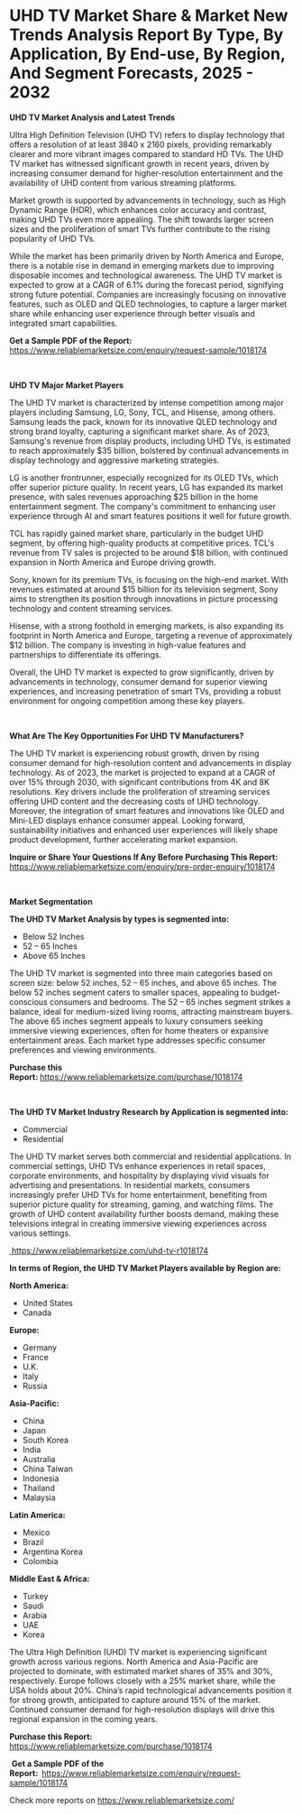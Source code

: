 <p><h1>UHD TV Market Share & Market New Trends Analysis Report By Type, By Application, By End-use, By Region, And Segment Forecasts, 2025 - 2032</h1></p><p><strong>UHD TV Market Analysis and Latest Trends</strong></p>
<p><p>Ultra High Definition Television (UHD TV) refers to display technology that offers a resolution of at least 3840 x 2160 pixels, providing remarkably clearer and more vibrant images compared to standard HD TVs. The UHD TV market has witnessed significant growth in recent years, driven by increasing consumer demand for higher-resolution entertainment and the availability of UHD content from various streaming platforms.</p><p>Market growth is supported by advancements in technology, such as High Dynamic Range (HDR), which enhances color accuracy and contrast, making UHD TVs even more appealing. The shift towards larger screen sizes and the proliferation of smart TVs further contribute to the rising popularity of UHD TVs.</p><p>While the market has been primarily driven by North America and Europe, there is a notable rise in demand in emerging markets due to improving disposable incomes and technological awareness. The UHD TV market is expected to grow at a CAGR of 6.1% during the forecast period, signifying strong future potential. Companies are increasingly focusing on innovative features, such as OLED and QLED technologies, to capture a larger market share while enhancing user experience through better visuals and integrated smart capabilities.</p></p>
<p><strong>Get a Sample PDF of the Report:&nbsp;</strong> <a href="https://www.reliablemarketsize.com/enquiry/request-sample/1018174?utm_campaign=1131&utm_medium=2&utm_source=Github&utm_content=ia&utm_term=12022025&utm_id=uhd-tv">https://www.reliablemarketsize.com/enquiry/request-sample/1018174</a></p>
<p>&nbsp;</p>
<p><strong>UHD TV Major Market Players</strong></p>
<p><p>The UHD TV market is characterized by intense competition among major players including Samsung, LG, Sony, TCL, and Hisense, among others. Samsung leads the pack, known for its innovative QLED technology and strong brand loyalty, capturing a significant market share. As of 2023, Samsung's revenue from display products, including UHD TVs, is estimated to reach approximately $35 billion, bolstered by continual advancements in display technology and aggressive marketing strategies.</p><p>LG is another frontrunner, especially recognized for its OLED TVs, which offer superior picture quality. In recent years, LG has expanded its market presence, with sales revenues approaching $25 billion in the home entertainment segment. The company's commitment to enhancing user experience through AI and smart features positions it well for future growth.</p><p>TCL has rapidly gained market share, particularly in the budget UHD segment, by offering high-quality products at competitive prices. TCL's revenue from TV sales is projected to be around $18 billion, with continued expansion in North America and Europe driving growth.</p><p>Sony, known for its premium TVs, is focusing on the high-end market. With revenues estimated at around $15 billion for its television segment, Sony aims to strengthen its position through innovations in picture processing technology and content streaming services.</p><p>Hisense, with a strong foothold in emerging markets, is also expanding its footprint in North America and Europe, targeting a revenue of approximately $12 billion. The company is investing in high-value features and partnerships to differentiate its offerings.</p><p>Overall, the UHD TV market is expected to grow significantly, driven by advancements in technology, consumer demand for superior viewing experiences, and increasing penetration of smart TVs, providing a robust environment for ongoing competition among these key players.</p></p>
<p>&nbsp;</p>
<p><strong>What Are The Key Opportunities For UHD TV Manufacturers?</strong></p>
<p><p>The UHD TV market is experiencing robust growth, driven by rising consumer demand for high-resolution content and advancements in display technology. As of 2023, the market is projected to expand at a CAGR of over 15% through 2030, with significant contributions from 4K and 8K resolutions. Key drivers include the proliferation of streaming services offering UHD content and the decreasing costs of UHD technology. Moreover, the integration of smart features and innovations like OLED and Mini-LED displays enhance consumer appeal. Looking forward, sustainability initiatives and enhanced user experiences will likely shape product development, further accelerating market expansion.</p></p>
<p><strong>Inquire or Share Your Questions If Any Before Purchasing This Report:</strong> <a href="https://www.reliablemarketsize.com/enquiry/pre-order-enquiry/1018174?utm_campaign=1131&utm_medium=2&utm_source=Github&utm_content=ia&utm_term=12022025&utm_id=uhd-tv">https://www.reliablemarketsize.com/enquiry/pre-order-enquiry/1018174</a></p>
<p>&nbsp;</p>
<p><strong>Market Segmentation</strong></p>
<p><strong>The UHD TV Market Analysis by types is segmented into:</strong></p>
<p><ul><li>Below 52 Inches</li><li>52 – 65 Inches</li><li>Above 65 Inches</li></ul></p>
<p><p>The UHD TV market is segmented into three main categories based on screen size: below 52 inches, 52 – 65 inches, and above 65 inches. The below 52 inches segment caters to smaller spaces, appealing to budget-conscious consumers and bedrooms. The 52 – 65 inches segment strikes a balance, ideal for medium-sized living rooms, attracting mainstream buyers. The above 65 inches segment appeals to luxury consumers seeking immersive viewing experiences, often for home theaters or expansive entertainment areas. Each market type addresses specific consumer preferences and viewing environments.</p></p>
<p><strong>Purchase this Report:&nbsp;</strong><a href="https://www.reliablemarketsize.com/purchase/1018174?utm_campaign=1131&utm_medium=2&utm_source=Github&utm_content=ia&utm_term=12022025&utm_id=uhd-tv">https://www.reliablemarketsize.com/purchase/1018174</a></p>
<p>&nbsp;</p>
<p><strong>The UHD TV Market Industry Research by Application is segmented into:</strong></p>
<p><ul><li>Commercial</li><li>Residential</li></ul></p>
<p><p>The UHD TV market serves both commercial and residential applications. In commercial settings, UHD TVs enhance experiences in retail spaces, corporate environments, and hospitality by displaying vivid visuals for advertising and presentations. In residential markets, consumers increasingly prefer UHD TVs for home entertainment, benefiting from superior picture quality for streaming, gaming, and watching films. The growth of UHD content availability further boosts demand, making these televisions integral in creating immersive viewing experiences across various settings.</p></p>
<p><a href="https://www.reliablemarketsize.com/uhd-tv-r1018174?utm_campaign=1131&utm_medium=2&utm_source=Github&utm_content=ia&utm_term=12022025&utm_id=uhd-tv">&nbsp;https://www.reliablemarketsize.com/uhd-tv-r1018174</a></p>
<p><strong>In terms of Region, the UHD TV Market Players available by Region are:</strong></p>
<p>
    <p> <strong> North America: </strong>
        <ul>
            <li>United States</li>
            <li>Canada</li>
        </ul>
        </p> 
    <p> <strong> Europe: </strong>
        <ul>
            <li>Germany</li>
            <li>France</li>
            <li>U.K.</li>
            <li>Italy</li>
            <li>Russia</li>
        </ul>
        </p> 
    <p> <strong> Asia-Pacific: </strong>
        <ul>
            <li>China</li>
            <li>Japan</li>
            <li>South Korea</li>
            <li>India</li>
            <li>Australia</li>
            <li>China Taiwan</li>
            <li>Indonesia</li>
            <li>Thailand</li>
            <li>Malaysia</li>
        </ul>
        </p> 
    <p> <strong> Latin America: </strong>
        <ul>
            <li>Mexico</li>
            <li>Brazil</li>
            <li>Argentina Korea</li>
            <li>Colombia</li>
        </ul>
        </p> 
    <p> <strong> Middle East & Africa: </strong>
        <ul>
            <li>Turkey</li>
            <li>Saudi</li>
            <li>Arabia</li>
            <li>UAE</li>
            <li>Korea</li>
        </ul>
    </p>
    </p>
<p><p>The Ultra High Definition (UHD) TV market is experiencing significant growth across various regions. North America and Asia-Pacific are projected to dominate, with estimated market shares of 35% and 30%, respectively. Europe follows closely with a 25% market share, while the USA holds about 20%. China’s rapid technological advancements position it for strong growth, anticipated to capture around 15% of the market. Continued consumer demand for high-resolution displays will drive this regional expansion in the coming years.</p></p>
<p><strong>Purchase this Report: </strong><a href="https://www.reliablemarketsize.com/purchase/1018174?utm_campaign=1131&utm_medium=2&utm_source=Github&utm_content=ia&utm_term=12022025&utm_id=uhd-tv">https://www.reliablemarketsize.com/purchase/1018174</a></p>
<p>&nbsp;<strong>Get a Sample PDF of the Report:&nbsp;&nbsp;</strong><a href="https://www.reliablemarketsize.com/enquiry/request-sample/1018174?utm_campaign=1131&utm_medium=2&utm_source=Github&utm_content=ia&utm_term=12022025&utm_id=uhd-tv">https://www.reliablemarketsize.com/enquiry/request-sample/1018174</a></p>
<p><strong></strong></p>
<p>Check more reports on <a href="https://www.reliablemarketsize.com/?utm_campaign=1131&utm_medium=2&utm_source=Github&utm_content=ia&utm_term=12022025&utm_id=uhd-tv">https://www.reliablemarketsize.com/</a></p>